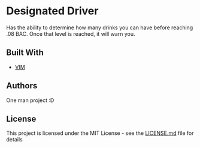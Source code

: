 # Designated Driver

Has the ability to determine how many drinks you can have before reaching .08 BAC. Once that level is reached, it will warn you.

## Built With

* [VIM](http://www.vim.org)

## Authors

One man project :D

## License

This project is licensed under the MIT License - see the [LICENSE.md](LICENSE.md) file for details
